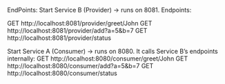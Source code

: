EndPoints:
Start Service B (Provider) → runs on 8081.
Endpoints:

GET http://localhost:8081/provider/greet/John
GET http://localhost:8081/provider/add?a=5&b=7
GET http://localhost:8081/provider/status

Start Service A (Consumer) → runs on 8080.
It calls Service B’s endpoints internally:
GET http://localhost:8080/consumer/greet/John
GET http://localhost:8080/consumer/add?a=5&b=7
GET http://localhost:8080/consumer/status
